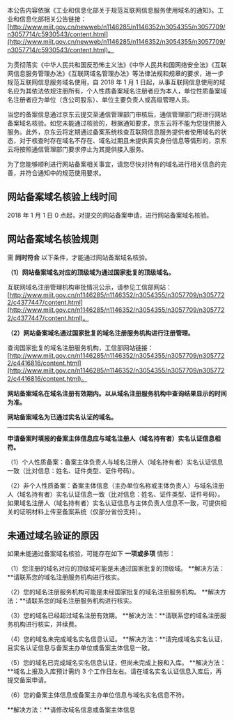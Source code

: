 本公告内容依据《工业和信息化部关于规范互联网信息服务使用域名的通知》。工业和信息化部相关公告链接：[http://www.miit.gov.cn/newweb/n1146285/n1146352/n3054355/n3057709/n3057714/c5930543/content.html](http://www.miit.gov.cn/newweb/n1146285/n1146352/n3054355/n3057709/n3057714/c5930543/content.html)。

为贯彻落实《中华人民共和国反恐怖主义法》《中华人民共和国网络安全法》《互联网信息服务管理办法》《互联网域名管理办法》等法律法规和规章的要求，进一步规范互联网信息服务域名使用，自 2018 年 1 月 1 日起，从事互联网信息使用的域名应为其依法依规注册所有，个人性质备案域名注册者应为本人，单位性质备案域名注册者应为单位（含公司股东）、单位主要负责人或高级管理人员。

当您的备案信息通过京东云提交至通信管理部门审核后，通信管理部门将进行网站备案域名核验。如您未能通过核验的，根据通知要求，京东云将不能为您提供接入服务。此外，京东云将定期通过备案系统核查互联网信息服务提供者使用域名的状态，对于核查时存在域名不存在、域名过期且未提供真实身份信息等情形的，京东云将按照通信管理部门要求停止为其提供接入服务。

为了您能够顺利进行网站备案相关事宜，请您尽快对持有的域名进行相关信息的完善，并符合通知中的规范使用要求。

## 网站备案域名核验上线时间

2018 年 1 月 1 日 0 点起，对提交的网站备案申请，进行网站备案域名核验。

## 网站备案域名核验规则

需 **同时符合** 以下条件，才能通过网站备案域名核验。

**（1）网站备案域名对应的顶级域为通过国家批复的顶级域名。**

互联网域名注册管理机构审批情况公示，请参见工信部网站：[http://www.miit.gov.cn/n1146285/n1146352/n3054355/n3057709/n3057722/c4377447/content.html](http://www.miit.gov.cn/n1146285/n1146352/n3054355/n3057709/n3057722/c4377447/content.html)。

**（2）网站备案域名通过国家批复的域名注册服务机构进行注册管理。**

查询国家批复的域名注册服务机构，工信部网站链接：[http://www.miit.gov.cn/n1146285/n1146352/n3054355/n3057709/n3057722/c4416816/content.html](http://www.miit.gov.cn/n1146285/n1146352/n3054355/n3057709/n3057722/c4416816/content.html)。

**网站备案域名在域名注册有效期内。以从域名注册服务机构中查询结果显示的时间为准。**

**网站备案域名为已通过实名认证的域名。**

****

**申请备案时填报的备案主体信息应与域名注册人（域名持有者）实名认证信息相符。**

（1）个人性质备案：备案主体负责人与域名注册人（域名持有者）实名认证信息一致（比对信息：姓名、证件类型、证件号码）。

（2）非个人性质备案：备案主体信息（主办单位名称或主体负责人）与域名注册人（域名持有者）实名认证信息一致（比对信息：姓名、证件类型、证件号码）。如果域名注册人（域名持有者）实名认证信息与主体负责人信息不一致，可提供相关的证明材料上传至备案系统（仅部分省份支持）。

## 未通过域名验证的原因

如果未能通过备案域名核验，可能存在如下 **一项或多项** 情形：

（1）您注册的域名对应的顶级域可能是未通过国家批复的顶级域。
**解决方法：**请联系您的域名注册服务机构进行核实。

（2）您的域名注册服务机构可能是未经国家批复的域名注册服务机构。
**解决方法：**请联系您的域名注册服务机构进行核实。

（3）您的域名已经超过域名注册有效期。
**解决方法：**请联系您的域名注册服务机构进行核实，并续费。

（4）您的域名未完成域名实名信息认证。
**解决方法：**请完成域名实名认证，且实名认证信息与备案主办单位或备案主体信息一致。

（5）您的域名已完成域名实名信息认证，但尚未完成上报和入库。
**解决方法：**域名上报及入库预计需约 3 个工作日左右。请在域名实名认证信息入库后，再提交备案申请。

（6）您的备案主体信息或备案主办单位信息与域名实名信息不符。

**解决方法：**请修改域名信息或备案主体信息